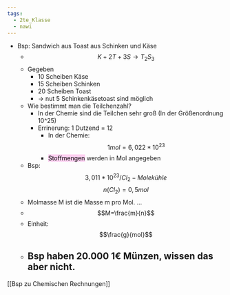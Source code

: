 ```yaml
---
tags:
  - 2te_Klasse
  - nawi
---
```

- Bsp: Sandwich aus Toast aus Schinken und Käse 
	- $$K+2T+3S→ T_{2}S_{3}$$
	- Gegeben 
		- 10 Scheiben Käse
		- 15 Scheiben Schinken
		- 20 Scheiben Toast
		- → nut 5 Schinkenkäsetoast sind möglich
	- Wie bestimmt man die Teilchenzahl?
		- In der Chemie sind die Teilchen sehr groß (In der Größenordnung 10^25)
		- Errinerung: 1 Dutzend = 12 
			- In der Chemie: $$1mol=6,022*10^{23}$$
			- <mark style="background: #FFB8EBA6;">Stoffmengen</mark> werden in Mol angegeben
	- Bsp:$$3,011*10^23 /Cl_{2}-Molekühle$$$$n(Cl_{2}) =0,5mol$$
	- Molmasse M ist die Masse m pro Mol. ...
	- $$M=\frac{m}{n}$$
	- Einheit:$$\frac{g}{mol}$$ 
	- Bsp haben 20.000 1€ Münzen, wissen das aber nicht. 
		- 
[[Bsp zu Chemischen Rechnungen]]		
